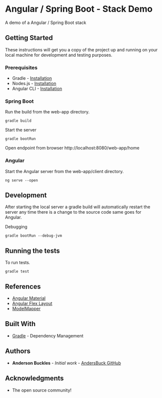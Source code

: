# Angular / Spring Boot - Stack Demo

A demo of a Angular / Spring Boot stack

## Getting Started

These instructions will get you a copy of the project up and running on your local machine for development and testing purposes. 

### Prerequisites

* Gradle - [Installation](https://gradle.org/install/)
* Nodes.js - [Installation](https://nodejs.org/en/download/)
* Angular CLI - [Installation](https://angular.io/cli)

### Spring Boot

Run the build from the web-app directory.

```
gradle build
```

Start the server

```
gradle bootRun
```

Open endpoint from browser http://localhost:8080/web-app/home

### Angular

Start the Angular server from the web-app/client directory.

```
ng serve --open
```

## Development

After starting the local server a gradle build will automatically restart the server any time there is a change to the source code same goes for Angular.

Debugging
```
gradle bootRun --debug-jvm
```

## Running the tests

To run tests.

```
gradle test
```

## References

* [Angular Material](https://material.angular.io/)
* [Angular Flex Layout](https://github.com/angular/flex-layout/wiki/API-Documentation/)
* [ModelMapper](http://modelmapper.org/getting-started/)

## Built With

* [Gradle](https://gradle.org/) - Dependency Management

## Authors

* **Anderson Buckles** - *Initial work* - [AndersBuck GitHub](https://github.com/andersbuck)

## Acknowledgments

* The open source community!
